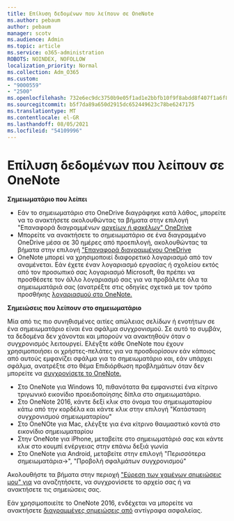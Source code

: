 ```yaml
---
title: Επίλυση δεδομένων που λείπουν σε OneNote
ms.author: pebaum
author: pebaum
manager: scotv
ms.audience: Admin
ms.topic: article
ms.service: o365-administration
ROBOTS: NOINDEX, NOFOLLOW
localization_priority: Normal
ms.collection: Adm_O365
ms.custom:
- "9000559"
- "2500"
ms.openlocfilehash: 732e6ec9dc3750b9e05f1ad1e2bbfb10f9f8abdd8f407f1a6f82eca3a7f34872
ms.sourcegitcommit: b5f7da89a650d2915dc652449623c78be6247175
ms.translationtype: MT
ms.contentlocale: el-GR
ms.lasthandoff: 08/05/2021
ms.locfileid: "54109996"
---
```

# <a name="resolving-missing-data-in-onenote"></a>Επίλυση δεδομένων που λείπουν σε OneNote

**Σημειωματάριο που λείπει**

- Εάν το σημειωματάριο στο OneDrive διαγράφηκε κατά λάθος, μπορείτε να το ανακτήσετε ακολουθώντας τα βήματα στην επιλογή "Επαναφορά διαγραμμένων [αρχείων ή φακέλων" OneDrive](https://support.office.com/article/949ada80-0026-4db3-a953-c99083e6a84f)
- Μπορείτε να ανακτήσετε το σημειωματάριο σε ένα διαγραμμένο OneDrive μέσα σε 30 ημέρες από προεπιλογή, ακολουθώντας τα βήματα στην επιλογή ["Επαναφορά διαγραμμένου OneDrive](https://docs.microsoft.com/onedrive/restore-deleted-onedrive)
- OneNote μπορεί να χρησιμοποιεί διαφορετικό λογαριασμό από τον αναμένεται. Εάν έχετε έναν λογαριασμό εργασίας ή σχολείου εκτός από τον προσωπικό σας λογαριασμό Microsoft, θα πρέπει να προσθέσετε τον άλλο λογαριασμό σας για να προβάλετε όλα τα σημειωματάριά σας (ανατρέξτε στις οδηγίες σχετικά με τον τρόπο προσθήκης [λογαριασμού στο OneNote.](https://support.office.com/article/5afff855-54ee-47e4-a773-db048d4ac299)

**Σημειώσεις που λείπουν στο σημειωματάριο**

Μία από τις πιο συνηθισμένες αιτίες απώλειας σελίδων ή ενοτήτων σε ένα σημειωματάριο είναι ένα σφάλμα συγχρονισμού. Σε αυτό το συμβάν, τα δεδομένα δεν χάνονται και μπορούν να ανακτηθούν όταν ο συγχρονισμός λειτουργεί. Ελέγξτε κάθε OneNote που έχουν χρησιμοποιήσει οι χρήστες-πελάτες για να προσδιορίσουν εάν κάποιος από αυτούς εμφανίζει σφάλμα για το σημειωματάριο και, εάν υπάρχει σφάλμα, ανατρέξτε στο θέμα Επιδιόρθωση προβλημάτων όταν δεν μπορείτε να [συγχρονίσετε το OneNote.](https://support.office.com/article/299495ef-66d1-448f-90c1-b785a6968d45)

- Στο OneNote για Windows 10, πιθανότατα θα εμφανιστεί ένα κίτρινο τριγωνικό εικονίδιο προειδοποίησης δίπλα στο σημειωματάριο.
- Στο OneNote 2016, κάντε δεξί κλικ στο όνομα του σημειωματαρίου κάτω από την κορδέλα και κάντε κλικ στην επιλογή "Κατάσταση συγχρονισμού σημειωματαρίου"
- Στο OneNOte για Mac, ελέγξτε για ένα κίτρινο θαυμαστικό κοντά στο εικονίδιο σημειωματαρίου
- Στην OneNote για iPhone, μεταβείτε στο σημειωματάριό σας και κάντε κλικ στο κουμπί ενέργειας στην επάνω δεξιά γωνία
- Στο OneNote για Android, μεταβείτε στην επιλογή "Περισσότερα σημειωματάρια->", "Προβολή σφαλμάτων συγχρονισμού"

Ακολουθήστε τα βήματα στην περιοχή ["Εύρεση των χαμένων σημειώσεις μου" για](https://support.office.com/article/32cb2bd7-afe7-44d2-a711-398a88421287) να αναζητήσετε, να συγχρονίσετε το αρχείο σας ή να ανακτήσετε τις σημειώσεις σας.

Εάν χρησιμοποιείτε το OneNote 2016, ενδέχεται να μπορείτε να ανακτήσετε [διαγραμμένες σημειώσεις από](https://support.office.com/article/32ed1036-74fd-4c21-bc28-033a486e6b14) αντίγραφα ασφαλείας.